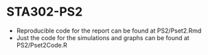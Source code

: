 # STA302-PS2

 - Reproducible code for the report can be found at PS2/Pset2.Rmd
 - Just the code for the simulations and graphs can be found at PS2/Pset2Code.R
